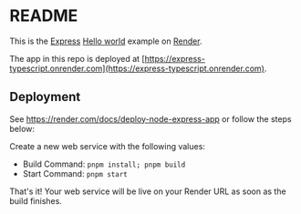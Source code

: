 # README

This is the [Express](https://expressjs.com) [Hello world](https://expressjs.com/en/starter/hello-world.html) example on [Render](https://render.com).

The app in this repo is deployed at [https://express-typescript.onrender.com](https://express-typescript.onrender.com).

## Deployment

See https://render.com/docs/deploy-node-express-app or follow the steps below:

Create a new web service with the following values:
  * Build Command: `pnpm install; pnpm build`
  * Start Command: `pnpm start`

That's it! Your web service will be live on your Render URL as soon as the build finishes.
